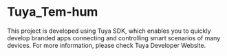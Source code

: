 # Tuya_Tem-hum

This project is developed using Tuya SDK, which enables you to quickly develop branded
apps connecting and controlling smart scenarios of many devices.
For more information, please check Tuya Developer Website.
